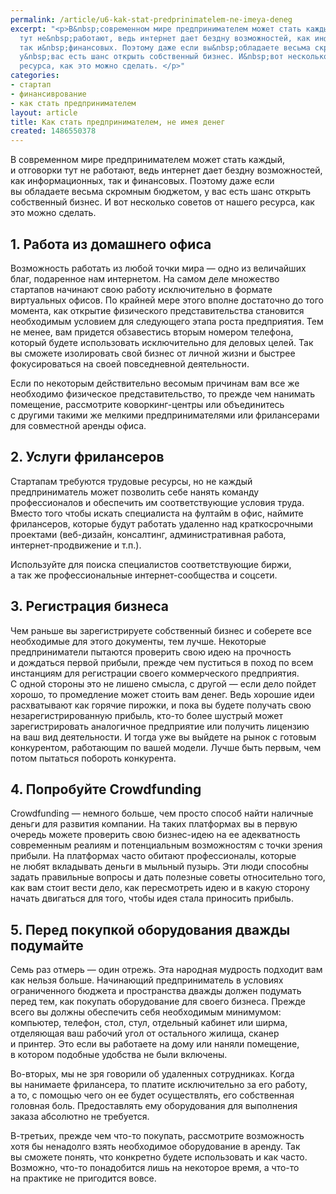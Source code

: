 ```yaml
---
permalink: /article/u6-kak-stat-predprinimatelem-ne-imeya-deneg
excerpt: "<p>В&nbsp;современном мире предпринимателем может стать каждый, и&nbsp;отговорки
  тут не&nbsp;работают, ведь интернет дает бездну возможностей, как информационных,
  так и&nbsp;финансовых. Поэтому даже если вы&nbsp;обладаете весьма скромным бюджетом,
  у&nbsp;вас есть шанс открыть собственный бизнес. И&nbsp;вот несколько советов от&nbsp;нашего
  ресурса, как это можно сделать. </p>"
categories:
- стартап
- финансиврование
- как стать предпринимателем
layout: article
title: Как стать предпринимателем, не имея денег
created: 1486550378
---
```

В современном мире предпринимателем может стать каждый, и отговорки тут не работают, ведь интернет дает бездну возможностей, как информационных, так и финансовых. Поэтому даже если вы обладаете весьма скромным бюджетом, у вас есть шанс открыть собственный бизнес. И вот несколько советов от нашего ресурса, как это можно сделать.

## 1. Работа из домашнего офиса ##

Возможность работать из любой точки мира — одно из величайших благ, подаренное нам интернетом. На самом деле множество стартапов начинают свою работу исключительно в формате виртуальных офисов. По крайней мере этого вполне достаточно до того момента, как открытие физического представительства становится необходимым условием для следующего этапа роста предприятия. Тем не менее, вам придется обзавестись вторым номером телефона, который будете использовать исключительно для деловых целей. Так вы сможете изолировать свой бизнес от личной жизни и быстрее фокусироваться на своей повседневной деятельности.

Если по некоторым действительно весомым причинам вам все же необходимо физическое представительство, то прежде чем нанимать помещение, рассмотрите коворкинг-центры или объединитесь с другими такими же мелкими предпринимателями или фрилансерами для совместной аренды офиса.

## 2. Услуги фрилансеров ##

Стартапам требуются трудовые ресурсы, но не каждый предприниматель может позволить себе нанять команду профессионалов и обеспечить им соответствующие условия труда. Вместо того чтобы искать специалиста на фултайм в офис, наймите фрилансеров, которые будут работать удаленно над краткосрочными проектами (веб-дизайн, консалтинг, административная работа, интернет-продвижение и т.п.).

Используйте для поиска специалистов соответствующие биржи, а так же профессиональные интернет-сообщества и соцсети.

## 3. Регистрация бизнеса ##

Чем раньше вы зарегистрируете собственный бизнес и соберете все необходимые для этого документы, тем лучше. Некоторые предприниматели пытаются проверить свою идею на прочность и дождаться первой прибыли, прежде чем пуститься в поход по всем инстанциям для регистрации своего коммерческого предприятия. С одной стороны это не лишено смысла, с другой — если дело пойдет хорошо, то промедление может стоить вам денег. Ведь хорошие идеи расхватывают как горячие пирожки, и пока вы будете получать свою незарегистрированную прибыль, кто-то более шустрый может зарегистрировать аналогичное предприятие или получить лицензию на ваш вид деятельности. И тогда уже вы выйдете на рынок с готовым конкурентом, работающим по вашей модели. Лучше быть первым, чем потом пытаться побороть конкурента.

## 4. Попробуйте Crowdfunding ##

Crowdfunding — немного больше, чем просто способ найти наличные деньги для развития компании. На таких платформах вы в первую очередь можете проверить свою бизнес-идею на ее адекватность современным реалиям и потенциальным возможностям с точки зрения прибыли. На платформах часто обитают профессионалы, которые не любят вкладывать деньги в мыльный пузырь. Эти люди способны задать правильные вопросы и дать полезные советы относительно того, как вам стоит вести дело, как пересмотреть идею и в какую сторону начать двигаться для того, чтобы идея стала приносить прибыль.

## 5. Перед покупкой оборудования дважды подумайте ##

Семь раз отмерь — один отрежь. Эта народная мудрость подходит вам как нельзя больше. Начинающий предприниматель в условиях ограниченного бюджета и пространства дважды должен подумать перед тем, как покупать оборудование для своего бизнеса. Прежде всего вы должны обеспечить себя необходимым минимумом: компьютер, телефон, стол, стул, отдельный кабинет или ширма, отделяющая ваш рабочий угол от остального жилища, сканер и принтер. Это если вы работаете на дому или наняли помещение, в котором подобные удобства не были включены.

Во-вторых, мы не зря говорили об удаленных сотрудниках. Когда вы нанимаете фрилансера, то платите исключительно за его работу, а то, с помощью чего он ее будет осуществлять, его собственная головная боль. Предоставлять ему оборудования для выполнения заказа абсолютно не требуется.

В-третьих, прежде чем что-то покупать, рассмотрите возможность хотя бы ненадолго взять необходимое оборудование в аренду. Так вы сможете понять, что конкретно будете использовать и как часто. Возможно, что-то понадобится лишь на некоторое время, а что-то на практике не пригодится вовсе.
